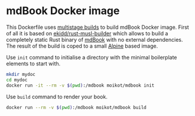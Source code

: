 # mdBook Docker image
This Dockerfile uses [multistage builds][multistage] to build mdBook Docker image. First of all it is based on [ekidd/rust-musl-builder] which allows to build a completely static Rust binary of [mdBook] with no external dependencies. The result of the build is coped to a small [Alpine] based image.

Use `init` command to initialise a directory with the minimal boilerplate elements to start with.

```bash
mkdir mydoc
cd mydoc
docker run -it --rm -v $(pwd):/mdbook moikot/mdbook init
```

Use `build` command to render your book.

```bash
docker run --rm -v $(pwd):/mdbook moikot/mdbook build
```

[mdBook]:
https://github.com/rust-lang-nursery/mdBook
[multistage]: https://docs.docker.com/engine/userguide/eng-image/multistage-build/
[ekidd/rust-musl-builder]:
https://github.com/emk/rust-musl-builder
[Alpine]:
https://hub.docker.com/_/alpine?tab=description
